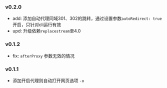 ### v0.2.0
- add: 添加自动代理同域301、302的跳转，通过设置参数`autoRedirect: true`开启，只针对cli运行有效
- upd: 升级依赖`replacestream`至4.0

### v0.1.2
- fix: `afterProxy` 参数无效的情况

### v0.1.1
- 添加开启代理则自动打开网页选项 `-o`
